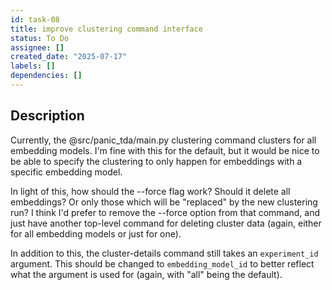 ```yaml
---
id: task-08
title: improve clustering command interface
status: To Do
assignee: []
created_date: "2025-07-17"
labels: []
dependencies: []
---
```


## Description

Currently, the @src/panic_tda/main.py clustering command clusters for all
embedding models. I'm fine with this for the default, but it would be nice to be
able to specify the clustering to only happen for embeddings with a specific
embedding model.

In light of this, how should the --force flag work? Should it delete all
embeddings? Or only those which will be "replaced" by the new clustering run? I
think I'd prefer to remove the --force option from that command, and just have
another top-level command for deleting cluster data (again, either for all
embedding models or just for one).

In addition to this, the cluster-details command still takes an `experiment_id`
argument. This should be changed to `embedding_model_id` to better reflect what
the argument is used for (again, with "all" being the default).
